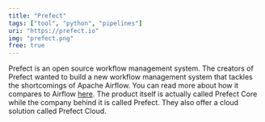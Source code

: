 ```yaml
---
title: "Prefect"
tags: ["tool", "python", "pipelines"]
uri: "https://prefect.io"
img: "prefect.png"
free: true
---
```


Prefect is an open source workflow management system. The creators of Prefect wanted to build a new workflow management system that tackles the shortcomings of Apache Airflow. You can read more about how it compares to Airflow [here](https://medium.com/the-prefect-blog/why-not-airflow-4cfa423299c4). The product itself is actually called Prefect Core while the company behind it is called Prefect. They also offer a cloud solution called Prefect Cloud.